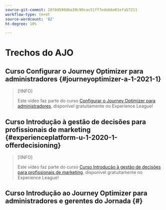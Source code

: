 ```yaml
---
source-git-commit: 28f84590dba39c90cac51ff7edeb6e01efa57211
workflow-type: tm+mt
source-wordcount: '82'
ht-degree: 10%

---
```

# Trechos do AJO

## Curso Configurar o Journey Optimizer para administradores {#journeyoptimizer-a-1-2021-1}

>[!INFO]
>
> Este vídeo faz parte do curso [Configurar o Journey Optimizer para administradores](https://experienceleague.adobe.com/docs/courses/using/journeyoptimizer-a-1-2021-1.html), disponível gratuitamente no Experience League!

## Curso Introdução à gestão de decisões para profissionais de marketing {#experienceplatform-u-1-2020-1-offerdecisioning}

>[!INFO]
>
> Este vídeo faz parte do curso [Curso Introdução à gestão de decisões para profissionais de marketing](https://experienceleague.adobe.com/docs/courses/using/experienceplatform-u-1-2020-1-offerdecisioning.html?lang=pt-BR), disponível gratuitamente no Experience League!

## Curso Introdução ao Journey Optimizer para administradores e gerentes do Jornada {#}
